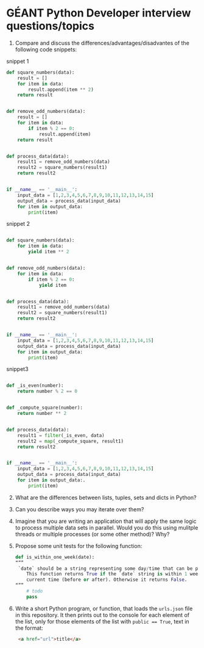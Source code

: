 # GÉANT Python Developer interview questions/topics


1. Compare and discuss the differences/advantages/disadvantes of the following code snippets:

snippet 1

``` python
def square_numbers(data):
    result = []
    for item in data:
        result.append(item ** 2)
    return result


def remove_odd_numbers(data):
    result = []
    for item in data:
        if item % 2 == 0:
            result.append(item)
    return result


def process_data(data):
    result1 = remove_odd_numbers(data)
    result2 = square_numbers(result1)
    return result2


if __name__ == '__main__':
    input_data = [1,2,3,4,5,6,7,8,9,10,11,12,13,14,15]
    output_data = process_data(input_data)
    for item in output_data:
        print(item)
```

snippet 2

```python

def square_numbers(data):
    for item in data:
        yield item ** 2


def remove_odd_numbers(data):
    for item in data:
        if item % 2 == 0:
            yield item


def process_data(data):
    result1 = remove_odd_numbers(data)
    result2 = square_numbers(result1)
    return result2


if __name__ == '__main__':
    input_data = [1,2,3,4,5,6,7,8,9,10,11,12,13,14,15]
    output_data = process_data(input_data)
    for item in output_data:
        print(item)
```

snippet3

```python

def _is_even(number):
    return number % 2 == 0


def _compute_square(number):
    return number ** 2


def process_data(data):
    result1 = filter(_is_even, data)
    result2 = map(_compute_square, result1)
    return result2


if __name__ == '__main__':
    input_data = [1,2,3,4,5,6,7,8,9,10,11,12,13,14,15]
    output_data = process_data(input_data)
    for item in output_data:.
        print(item)
```

2. What are the differences between lists, tuples, sets and dicts in Python?

3. Can you describe ways you may iterate over them?

4. Imagine that you are writing an application that will apply the same logic to
   process multiple data sets in parallel.  Would you do this using mulitple threads
   or multiple processes (or some other method)?  Why?

5. Propose some unit tests for the following function:

   ```python
   def is_within_one_week(date):
   “””
    `date` should be a string representing some day/time that can be parsed
       This function returns True if the `date` string is within 1 week of the
       current time (before or after). Otherwise it returns False.
   “””
       # todo
       pass
   ```

6. Write a short Python program, or function, that loads the `urls.json` file in this
   repository.  It then prints out to the console for each element of the list, only for
   those elements of the list with `public == True`, text in the format:

   ```html
    <a href="url">title</a>
   ```
